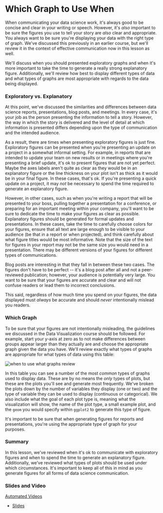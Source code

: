 # Which Graph to Use When

When communicating your data science work, it's always good to be concise and clear in your writing or speech. However, it's *also* important to be sure the figures you use to tell your story are *also* clear and appropriate. You always want to be sure you're displaying your data with the right type of graph. We've discussed this previously in an earlier course, but we'll review it in the context of effective communication now in this lesson as well.

We'll discuss when you should presented exploratory graphs and when it's more important to take the time to generate a really strong explanatory figure. Additionally, we'll review how best to display different types of data and what types of graphs are most appropriate with regards to the data being displayed.

### Exploratory vs. Explanatory

At this point, we've discussed the similarities and differences between data science reports, presentations, blog posts, and meetings. In every case, it's your job as the person presenting the information to tell a story. However, the way in which the story is delivered and the level of detail at which information is presented differs depending upon the type of communication and the intended audience.

As a result, there are times when presenting exploratory figures is just fine. Exploratory figures can be presented when you're presenting an update on a project in a somewhat informal setting. For example, in reports that are intended to update your team on new results or in meetings where you're presenting a brief update, it's ok to present figures that are not yet perfect. Maybe the axes labels aren't quite as clear as they would be in an explanatory figure or the line thickness on your plot isn't as thick as it would be in your final figure. In these cases, that's ok. If you're presenting a quick update on a project, it may *not* be necessary to spend the time required to generate an explanatory figure.

However, in other cases, such as when you're writing a report that will be presented to your boss, pulling together a presentation for a conference, or preparing for an important meeting within your company, you'll want to be sure to dedicate the time to make your figures as clear as possible. Explanatory figures should be generated for formal updates and presentations. In these cases, take the time to carefully choose colors for your figures, ensure that all text are large enough to be visible to your audience (be that in a report or when projected), and think carefully about what figure titles would be most informative. Note that the size of the text for figures in your report may not be the same size you would need in a presentation. There may be different versions of your figures for different types of communications.

Blog posts are interesting in that they fall in between these two cases. The figures don't have to be perfect -- it's a blog post after all and not a peer-reviewed publication; however, your audience is potentially very large. You want to be sure that your figures are accurate and clear and will not confuse readers or lead them to incorrect conclusions.

This said, regardless of how much time you spend on your figures, the data displayed must *always* be accurate and should *never* intentionally mislead you readers.

### Which Graph

To be sure that your figures are not intentionally misleading, the guidelines we discussed in the Data Visualization course should be followed. For example, start your y-axis at zero as to not make differences between groups appear larger than they actually are and choose the appropriate graph given the data you have. We'll review exactly what types of graphs are appropriate for what types of data using this table:


![when to use what graphs review](https://docs.google.com/presentation/d/16qKkr_KueZTfUV5tixIf9obFQ8swC5DwFG-l0_ruvSA/export/png?id=16qKkr_KueZTfUV5tixIf9obFQ8swC5DwFG-l0_ruvSA&pageid=g3fd067a809_0_0)

In this table you can see a number of the most *common* types of graphs used to display data. These are by no means the *only* types of plots, but these are the plots you'll see and generate most frequently. We've broken the plots down by the  number of variables they display (one or two) and the type of variable they can be used to display (continuous or categorical). We also include what the goal of each plot type is, meaning what the visualization will show, the name of the plot type, a small example plot, and the `geom` you would specify within `ggplot2` to generate this type of figure.

It's important to be sure that when generating figures for reports and presentations, you're using the appropriate type of graph for your purposes.

### Summary

In this lesson, we've reviewed when it's ok to communicate with exploratory figures and when to spend the time to generate an explanatory figure. Additionally, we've reviewed what types of plots should be used under which circumstances. It's important to keep all of this in mind as you generate figures for all forms of data science communication.

### Slides and Video

[Automated Videos](https://www.youtube.com/watch?v=0UVipZZJk3A)

* [Slides](https://docs.google.com/presentation/d/16qKkr_KueZTfUV5tixIf9obFQ8swC5DwFG-l0_ruvSA/edit?usp=sharing)
